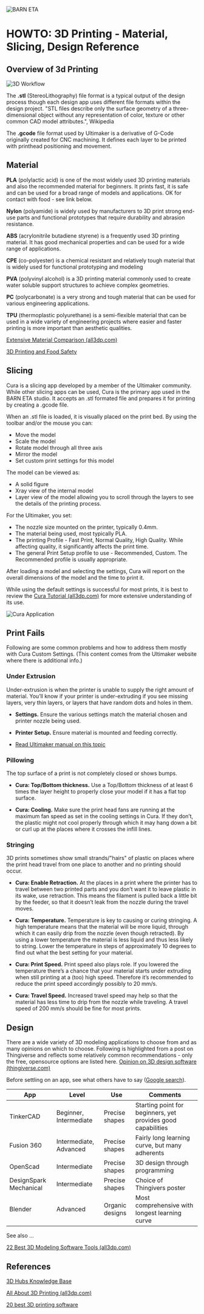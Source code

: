 ![BARN ETA](ref/BARN-ETA-Header.png)  

# HOWTO: 3D Printing - Material, Slicing, Design Reference



## Overview of 3d Printing  

![3D Workflow](ref/3D-Print-Workflow.png)  

The __.stl__ (StereoLithography) file format is a typical output of the design process though each design app uses different file formats within the design project.  "STL files describe only the surface geometry of a three-dimensional object without any representation of color, texture or other common CAD model attributes.", Wikipedia

The __.gcode__ file format used by Ultimaker is a derivative of G-Code originally created for CNC machining.  It defines each layer to be printed with printhead positioning and movement.


## Material

__PLA__ (polylactic acid) is one of the most widely used 3D printing materials and also the recommended material for beginners. It prints fast, it is safe and can be used for a broad range of models and applications.  OK for contact with food - see link below.

__Nylon__ (polyamide) is widely used by manufacturers to 3D print strong end-use parts and functional prototypes that require durability and abrasion resistance.

__ABS__ (acrylonitrile butadiene styrene) is a frequently used 3D printing material. It has good mechanical properties and can be used for a wide range of applications.

__CPE__ (co-polyester) is a chemical resistant and relatively tough material that is widely used for functional prototyping and modeling

__PVA__ (polyvinyl alcohol) is a 3D printing material commonly used to create water soluble support structures to achieve complex geometries.

__PC__ (polycarbonate) is a very strong and tough material that can be used for various engineering applications.

__TPU__ (thermoplastic polyurethane) is a semi-flexible material that can be used in a wide variety of engineering projects where easier and faster printing is more important than aesthetic qualities.

[Extensive Material Comparison (all3dp.com)](https://all3dp.com/best-3d-printer-filament-types-pla-abs-pet-exotic-wood-metal/)

[3D Printing and Food Safety](https://pinshape.com/blog/3d-printing-food-safe/)


## Slicing

Cura is a slicing app developed by a member of the Ultimaker community.  While other slicing apps can be used, Cura is the primary app used in the BARN ETA studio.  It accepts an .stl formated file and prepares it for printing by creating a .gcode file.


When an .stl file is loaded, it is visually placed on the print bed.  By using the toolbar and/or the mouse you can:
- Move the model
- Scale the model
- Rotate model through all three axis
- Mirror the model
- Set custom print settings for this model

The model can be viewed as:
- A solid figure
- Xray view of the internal model
- Layer view of the model allowing you to scroll through the layers to see the details of the printing process.

For the Ultimaker, you set:
- The nozzle size mounted on the printer, typically 0.4mm.
- The material being used, most typically PLA.
- The printing Profile - Fast Print, Normal Quality, High Quality.  While affecting quality, it significantly affects the print time.
- The general Print Setup profile to use - Recommended, Custom.  The Recommended profile is usually appropriate.

After loading a model and selecting the settings, Cura will report on the overall dimensions of the model and the time to print it.

While using the default settings is successful for most prints, it is best to review the [Cura Tutorial (all3dp.com)](https://all3dp.com/cura-tutorial-3d-printing/) for more extensive understanding of its use.

![Cura Application](ref/Cura-panel.png)


## Print Fails

Following are some common problems and how to address them mostly with Cura Custom Settings.  (This content comes from the Ultimaker website where there is additional info.)


### Under Extrusion

Under-extrusion is when the printer is unable to supply the right amount of material. You’ll know if your printer is under-extruding if you see missing layers, very thin layers, or layers that have random dots and holes in them.

- __Settings.__  Ensure the various settings match the material chosen and printer nozzle being used.

- __Printer Setup.__  Ensure material is mounted and feeding correctly.

- [Read Ultimaker manual on this topic](https://ultimaker.com/en/resources/21477-how-to-fix-under-extrusion)

### Pillowing ###

The top surface of a print is not completely closed or shows bumps.

- __Cura: Top/Bottom thickness.__  Use a Top/Bottom thickness of at least 6 times the layer height to properly close your model if it has a flat top surface.

- __Cura: Cooling.__  Make sure the print head fans are running at the maximum fan speed as set in the cooling settings in Cura. If they don’t, the plastic might not cool properly through which it may hang down a bit or curl up at the places where it crosses the infill lines.

### Stringing ###

3D prints sometimes show small strands/"hairs" of plastic on places where the print head travel from one place to another and no printing should occur.

- __Cura: Enable Retraction.__  At the places in a print where the printer has to travel between two printed parts and you don’t want it to leave plastic in its wake, use retraction. This means the filament is pulled back a little bit by the feeder, so that it doesn’t leak from the nozzle during the travel moves.

- __Cura: Temperature.__ Temperature is key to causing or curing  stringing. A high temperature means that the material will be more liquid, through which it can easily drip from the nozzle (even though retracted). By using a lower temperature the material is less liquid and thus less likely to string. Lower the temperature in steps of approximately 10 degrees to find out what the best setting for your material.

- __Cura: Print Speed.__  Print speed also plays role. If you lowered the temperature there’s a chance that your material starts under extruding when still printing at a (too) high speed. Therefore it’s recommended to reduce the print speed accordingly possibly to 20 mm/s.

- __Cura: Travel Speed.__  Increased travel speed may help so that the material has less time to drip from the nozzle while traveling. A travel speed of 200 mm/s should be fine for most prints.


## Design

There are a wide variety of 3D modeling applications to choose from and as many opinions on which to choose.  Following is highlighted from a post on Thingiverse and reflects some relatively common recommendations - only the free, opensource options are listed here.  [Opinion on 3D design software (thingiverse.com)](https://www.gliffy.com/go/publish/5271448)

Before settling on an app, see what others have to say ([Google search](https://www.google.com/webhp?sourceid=chrome-instant&ion=1&espv=2&ie=UTF-8#newwindow=1&q=3d+design+software+for+3d+printers&*)).

| App    | Level    |  Use  |  Comments |
| ---------- | -----------    |  ---------  |  --------- |
| TinkerCAD  | Beginner, Intermediate  | Precise shapes  | Starting point for beginners, yet provides good capabilities
| Fusion 360 | Intermediate, Advanced  | Precise shapes  | Fairly long learning curve, but many adherents
| OpenScad   | Intermediate  | Precise shapes  | 3D design through programming
| DesignSpark Mechanical| Intermediate | Precise shapes  | Choice of Thingivers poster
| Blender    | Advanced                | Organic designs | Most comprehensive with longest learning curve

See also ...

[22 Best 3D Modeling Software Tools (all3dp.com)](https://all3dp.com/best-3d-modeling-software/#Fusion%20360)


## References

[3D Hubs Knowledge Base](https://www.3dhubs.com/knowledge-base/)

[All About 3D Printing (all3dp.com)](https://all3dp.com/basics/)

[20 best 3D printing software](https://all3dp.com/best-3d-printing-software-tools/)

